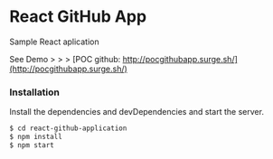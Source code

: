# React GitHub App

Sample React aplication

See Demo > > > [POC github: http://pocgithubapp.surge.sh/](http://pocgithubapp.surge.sh/) 


### Installation

Install the dependencies and devDependencies and start the server.

```sh
$ cd react-github-application
$ npm install 
$ npm start
```
